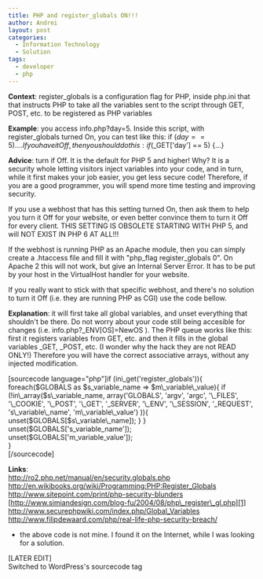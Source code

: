 ```yaml
---
title: PHP and register_globals ON!!!
author: Andrei
layout: post
categories:
  - Information Technology
  - Solution
tags:
  - developer
  - php
---
```

**Context**: register_globals is a configuration flag for PHP, inside php.ini that that instructs PHP to take all the variables sent to the script through GET, POST, etc. to be registered as PHP variables

**Example**: you access info.php?day=5. Inside this script, with register\_globals turned On, you can test like this: if ($day == 5) {…}. If you have it Off, then you should do this: if ($\_GET['day'] == 5) {…}

**Advice**: turn if Off. It is the default for PHP 5 and higher! Why? It is a security whole letting visitors inject variables into your code, and in turn, while it first makes your job easier, you get less secure code! Therefore, if you are a good programmer, you will spend more time testing and improving security.

If you use a webhost that has this setting turned On, then ask them to help you turn it Off for your website, or even better convince them to turn it Off for every client. THIS SETTING IS OBSOLETE STARTING WITH PHP 5, and will NOT EXIST IN PHP 6 AT ALL!!!

If the webhost is running PHP as an Apache module, then you can simply create a .htaccess file and fill it with "php\_flag register\_globals 0". On Apache 2 this will not work, but give an Internal Server Error. It has to be put by your host in the VirtualHost handler for your website.

If you really want to stick with that specific webhost, and there's no solution to turn it Off (i.e. they are running PHP as CGI) use the code bellow.

**Explanation**: it will first take all global variables, and unset everything that shouldn't be there. Do not worry about your code still being accesible for changes (i.e. info.php?\_ENV[OS]=NewOS ). The PHP queue works like this: first it registers variables from GET, etc. and then it fills in the global variables \_GET, _POST, etc. (I wonder why the hack they are not READ ONLY!) Therefore you will have the correct associative arrays, without any injected modification.

[sourcecode language="php"]if (ini\_get('register\_globals')){  
foreach($GLOBALS as $s\_variable\_name => $m\_variable\_value){  
if (!in\_array($s\_variable_name, array('GLOBALS', 'argv',  
'argc', '\_FILES', '\_COOKIE', '\_POST', '\_GET', '_SERVER',  
'\_ENV', '\_SESSION', '_REQUEST',  
's\_variable\_name', 'm\_variable\_value')  
)){  
unset($GLOBALS[$s\_variable\_name]);  
}  
}  
unset($GLOBALS['s\_variable\_name']);  
unset($GLOBALS['m\_variable\_value']);  
}  
[/sourcecode]

**Links**:  
<http://ro2.php.net/manual/en/security.globals.php>  
<http://en.wikibooks.org/wiki/Programming:PHP:Register_Globals>  
<http://www.sitepoint.com/print/php-security-blunders>  
[http://www.simiandesign.com/blog-fu/2004/08/php\_register\_gl.php][1]  
<http://www.securephpwiki.com/index.php/Global_Variables>  
<http://www.filipdewaard.com/php/real-life-php-security-breach/>

* the above code is not mine. I found it on the Internet, while I was looking for a solution.

[LATER EDIT]  
Switched to WordPress's sourcecode tag

 [1]: http://www.simiandesign.com/blog-fu/2004/08/php_register_gl.php
